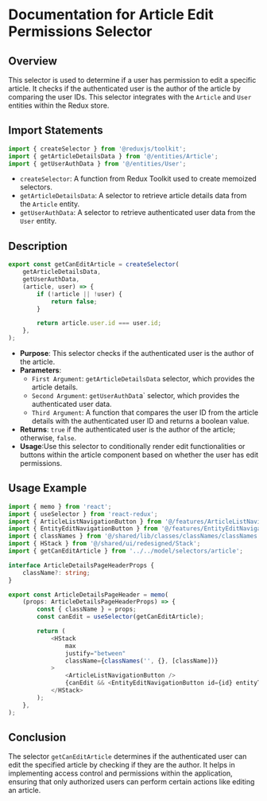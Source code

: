# Documentation for Article Edit Permissions Selector

## Overview
This selector is used to determine if a user has permission to edit a specific article. It checks if the authenticated user is the author of the article by comparing the user IDs. This selector integrates with the `Article` and `User` entities within the Redux store.

## Import Statements
```typescript
import { createSelector } from '@reduxjs/toolkit';
import { getArticleDetailsData } from '@/entities/Article';
import { getUserAuthData } from '@/entities/User';
```
- `createSelector`: A function from Redux Toolkit used to create memoized selectors.
- `getArticleDetailsData`: A selector to retrieve article details data from the `Article` entity.
- `getUserAuthData`: A selector to retrieve authenticated user data from the `User` entity.

## Description
```typescript
export const getCanEditArticle = createSelector(
    getArticleDetailsData,
    getUserAuthData,
    (article, user) => {
        if (!article || !user) {
            return false;
        }

        return article.user.id === user.id;
    },
);
```
- **Purpose**: This selector checks if the authenticated user is the author of the article.
- **Parameters**:
    - `First Argument`: `getArticleDetailsData` selector, which provides the article details.
    - `Second Argument`: `getUserAuthDat`a` selector, which provides the authenticated user data.
    - `Third Argument`: A function that compares the user ID from the article details with the authenticated user ID and returns a boolean value.
- **Returns**: `true` if the authenticated user is the author of the article; otherwise, `false`.
- **Usage**:Use this selector to conditionally render edit functionalities or buttons within the article component based on whether the user has edit permissions.


## Usage Example

```typescript jsx
import { memo } from 'react';
import { useSelector } from 'react-redux';
import { ArticleListNavigationButton } from '@/features/ArticleListNavigationButton';
import { EntityEditNavigationButton } from '@/features/EntityEditNavigationButton';
import { classNames } from '@/shared/lib/classes/classNames/classNames';
import { HStack } from '@/shared/ui/redesigned/Stack';
import { getCanEditArticle } from '../../model/selectors/article';

interface ArticleDetailsPageHeaderProps {
    className?: string;
}

export const ArticleDetailsPageHeader = memo(
    (props: ArticleDetailsPageHeaderProps) => {
        const { className } = props;
        const canEdit = useSelector(getCanEditArticle);

        return (
            <HStack
                max
                justify="between"
                className={classNames('', {}, [className])}
            >
                <ArticleListNavigationButton />
                {canEdit && <EntityEditNavigationButton id={id} entityType="article" max />}
            </HStack>
        );
    },
);
```

## Conclusion
The selector `getCanEditArticle` determines if the authenticated user can edit the specified article by checking if they are the author.
It helps in implementing access control and permissions within the application, ensuring that only authorized users can perform certain actions like editing an article.
